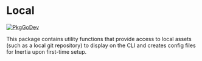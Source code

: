 # Local

[![PkgGoDev](https://pkg.go.dev/badge/github.com/ubclaunchpad/inertia)](https://pkg.go.dev/github.com/ubclaunchpad/inertia/local)

This package contains utility functions that provide access to local assets (such as a local git repository) to display on the CLI and creates config files for Inertia upon first-time setup.
